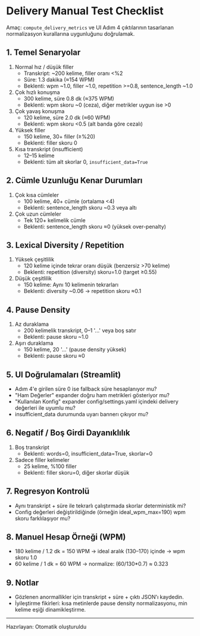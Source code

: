 # Delivery Manual Test Checklist

Amaç: `compute_delivery_metrics` ve UI Adım 4 çıktılarının tasarlanan normalizasyon kurallarına uygunluğunu doğrulamak.

## 1. Temel Senaryolar
1. Normal hız / düşük filler
   - Transkript: ~200 kelime, filler oranı <%2
   - Süre: 1.3 dakika (≈154 WPM)
   - Beklenti: wpm ~1.0, filler ~1.0, repetition >=0.8, sentence_length ~1.0
2. Çok hızlı konuşma
   - 300 kelime, süre 0.8 dk (≈375 WPM)
   - Beklenti: wpm skoru ~0 (ceza), diğer metrikler uygun ise >0
3. Çok yavaş konuşma
   - 120 kelime, süre 2.0 dk (≈60 WPM)
   - Beklenti: wpm skoru <0.5 (alt banda göre cezalı)
4. Yüksek filler
   - 150 kelime, 30+ filler (≥%20)
   - Beklenti: filler skoru 0
5. Kısa transkript (insufficient)
   - 12–15 kelime
   - Beklenti: tüm alt skorlar 0, `insufficient_data=True`

## 2. Cümle Uzunluğu Kenar Durumları
1. Çok kısa cümleler
   - 100 kelime, 40+ cümle (ortalama <4)
   - Beklenti: sentence_length skoru ~0.3 veya altı
2. Çok uzun cümleler
   - Tek 120+ kelimelik cümle
   - Beklenti: sentence_length skoru ≈0 (yüksek over-penalty)

## 3. Lexical Diversity / Repetition
1. Yüksek çeşitlilik
   - 120 kelime içinde tekrar oranı düşük (benzersiz >70 kelime)
   - Beklenti: repetition (diversity) skoru=1.0 (target ≥0.55)
2. Düşük çeşitlilik
   - 150 kelime: Aynı 10 kelimenin tekrarları
   - Beklenti: diversity ~0.06 → repetition skoru ≈0.1

## 4. Pause Density
1. Az duraklama
   - 200 kelimelik transkript, 0–1 '...' veya boş satır
   - Beklenti: pause skoru ~1.0
2. Aşırı duraklama
   - 150 kelime, 20 '...' (pause density yüksek)
   - Beklenti: pause skoru ≈0

## 5. UI Doğrulamaları (Streamlit)
- Adım 4'e girilen süre 0 ise fallback süre hesaplanıyor mu?
- "Ham Değerler" expander doğru ham metrikleri gösteriyor mu?
- "Kullanılan Konfig" expander config/settings.yaml içindeki delivery değerleri ile uyumlu mu?
- insufficient_data durumunda uyarı bannerı çıkıyor mu?

## 6. Negatif / Boş Girdi Dayanıklılık
1. Boş transkript
   - Beklenti: words=0, insufficient_data=True, skorlar=0
2. Sadece filler kelimeler
   - 25 kelime, %100 filler
   - Beklenti: filler skoru=0, diğer skorlar düşük

## 7. Regresyon Kontrolü
- Aynı transkript + süre ile tekrarlı çalıştırmada skorlar deterministik mi?
- Config değerleri değiştirildiğinde (örneğin ideal_wpm_max=190) wpm skoru farklılaşıyor mu?

## 8. Manuel Hesap Örneği (WPM)
- 180 kelime / 1.2 dk = 150 WPM → ideal aralık (130–170) içinde → wpm skoru 1.0
- 60 kelime / 1 dk = 60 WPM → normalize: (60/130*0.7) ≈ 0.323

## 9. Notlar
- Gözlenen anormallikler için transkript + süre + çıktı JSON'ı kaydedin.
- İyileştirme fikirleri: kısa metinlerde pause density normalizasyonu, min kelime eşiği dinamikleştirme.

---
Hazırlayan: Otomatik oluşturuldu
